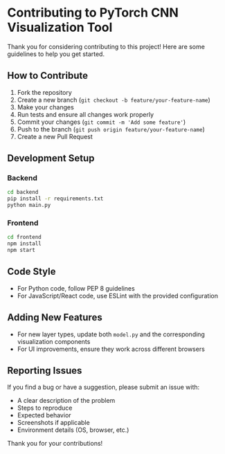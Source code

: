 # Contributing to PyTorch CNN Visualization Tool

Thank you for considering contributing to this project! Here are some guidelines to help you get started.

## How to Contribute

1. Fork the repository
2. Create a new branch (`git checkout -b feature/your-feature-name`)
3. Make your changes
4. Run tests and ensure all changes work properly
5. Commit your changes (`git commit -m 'Add some feature'`)
6. Push to the branch (`git push origin feature/your-feature-name`)
7. Create a new Pull Request

## Development Setup

### Backend
```bash
cd backend
pip install -r requirements.txt
python main.py
```

### Frontend
```bash
cd frontend
npm install
npm start
```

## Code Style

- For Python code, follow PEP 8 guidelines
- For JavaScript/React code, use ESLint with the provided configuration

## Adding New Features

- For new layer types, update both `model.py` and the corresponding visualization components
- For UI improvements, ensure they work across different browsers

## Reporting Issues

If you find a bug or have a suggestion, please submit an issue with:
- A clear description of the problem
- Steps to reproduce
- Expected behavior
- Screenshots if applicable
- Environment details (OS, browser, etc.)

Thank you for your contributions!
